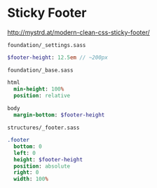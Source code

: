 # Sticky Footer
http://mystrd.at/modern-clean-css-sticky-footer/

`foundation/_settings.sass`

```sass
$footer-height: 12.5em // ~200px
```

`foundation/_base.sass`

```sass
html
  min-height: 100%
  position: relative
  
body
  margin-bottom: $footer-height
```

`structures/_footer.sass`

```sass
.footer
  bottom: 0
  left: 0
  height: $footer-height
  position: absolute
  right: 0
  width: 100%
```
